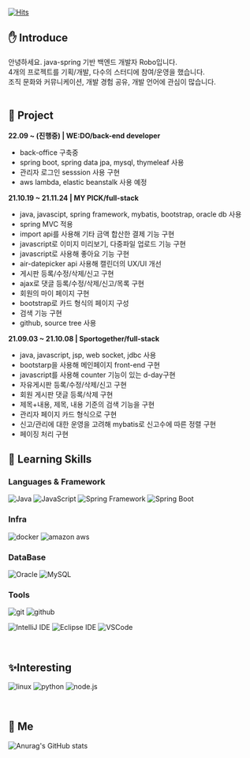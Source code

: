 <!-- ![header](https://capsule-render.vercel.app/api?type=waving&color=timeGradient&height=300&section=header&text=Robo&fontSize=90)
-->
[![Hits](https://hits.seeyoufarm.com/api/count/incr/badge.svg?url=https%3A%2F%2Fgithub.com%2FPracrobo%2Fhit-counter&count_bg=%23B188D9&title_bg=%23555555&icon=&icon_color=%23370A0A&title=hits&edge_flat=false)](https://hits.seeyoufarm.com)

## :hand: Introduce
안녕하세요. java-spring 기반 백엔드 개발자 Robo입니다.<br> 4개의 프로젝트를 기획/개발, 다수의 스터디에 참여/운영을 했습니다.<br>조직 문화와 커뮤니케이션, 개발 경험 공유, 개발 언어에 관심이 많습니다.<br><br>
## :deciduous_tree: Project
<b>22.09 ~ (진행중) | WE:DO/back-end developer</b>
- back-office 구축중
- spring boot, spring data jpa, mysql, thymeleaf 사용
- 관리자 로그인 sesssion 사용 구현
- aws lambda, elastic beanstalk 사용 예정


<b>21.10.19 ~ 21.11.24 | MY PICK/full-stack</b>
- java, javascipt, spring framework, mybatis, bootstrap, oracle db 사용
- spring MVC 적용
- import api를 사용해 기타 금액 합산한 결제 기능 구현
- javascript로 이미지 미리보기, 다중파일 업로드 기능 구현
- javascript로 사용해 좋아요 기능 구현 
- air-datepicker api 사용해 캘린더의 UX/UI 개선
- 게시판 등록/수정/삭제/신고 구현
- ajax로 댓글 등록/수정/삭제/신고/목록 구현
- 회원의 마이 페이지 구현
- bootstrap로 카드 형식의 페이지 구성
- 검색 기능 구현
- github, source tree 사용


<b>21.09.03 ~ 21.10.08 | Sportogether/full-stack</b>
- java, javascript, jsp, web socket, jdbc 사용
- bootstarp을 사용해 메인페이지 front-end 구현<br>
- javascript를 사용해 counter 기능이 있는 d-day구현<br>
- 자유게시판 등록/수정/삭제/신고 구현
- 회원 게시판 댓글 등록/삭제 구현
- 제목+내용, 제목, 내용 기준의 검색 기능을 구현
- 관리자 페이지 카드 형식으로 구현
- 신고/관리에 대한 운영을 고려해 mybatis로 신고수에 따른 정렬 구현
- 페이징 처리 구현
 
 
## :pushpin: Learning Skills

### Languages & Framework
![Java](https://img.shields.io/badge/Java-007396?style=flat-square&logo=Java&logoColor=white)
![JavaScript](https://img.shields.io/badge/JavaScript-F7DF1E?style=flat-square&logo=JavaScript&logoColor=black)
![Spring Framework](https://img.shields.io/badge/Spring%20Framework%20-6DB33F?style=flat-square&logo=Spring&logoColor=white)
![Spring Boot](https://img.shields.io/badge/SpringBoot-6DB33F?style=flat-square&logo=SpringBoot&logoColor=white)

<!--
![Next.js](https://img.shields.io/badge/Next.js-000000?style=flat-square&logo=Next.js&logoColor=white)
-->
### Infra 
![docker](https://img.shields.io/badge/docker-2496ED?style=flat-square&logo=docker&logoColor=white)
![amazon aws](https://img.shields.io/badge/Amazon%20AWS%20-232F3E?style=flat-square&logo=AmazonAWS&logoColor=white)

<!--
### Server
<img src="https://img.shields.io/badge/Apache%20Tomcat%20-F8DC75?style=flat-square&logo=ApacheTomcat&logoColor=black"/>
-->
### DataBase
![Oracle](https://img.shields.io/badge/Oracle-F80000?style=flat-square&logo=Oracle&logoColor=white)
![MySQL](https://img.shields.io/badge/MySQL-4479A1?style=flat-square&logo=MySQL&logoColor=white)


### Tools
![git](https://img.shields.io/badge/Git-F05032?style=flat-square&logo=Git&logoColor=white)
![github](https://img.shields.io/badge/Github-181717?style=flat-square&logo=Github&logoColor=white)

![IntelliJ IDE](https://img.shields.io/badge/IntelliJ%20IDE%20-000000?style=flat-square&logo=IntelliJIDEA&logoColor=white)
![Eclipse IDE](https://img.shields.io/badge/Eclipse%20IDE%20-2C2255?style=flat-square&logo=EclipseIDE&logoColor=white)
![VSCode](https://img.shields.io/badge/Visual%20Studio%20Code-007ACC?style=flat-square&logo=VisualStudioCode&logoColor=white)

<br>

## :sparkles:Interesting
![linux](https://img.shields.io/badge/linux-FCC624?style=flat-square&logo=linux&logoColor=white)
![python](https://img.shields.io/badge/python-3776AB?style=flat-square&logo=python&logoColor=white)
![node.js](https://img.shields.io/badge/node.js-339933?style=flat-square&logo=node.js&logoColor=white)


<!--
![React.js](https://img.shields.io/badge/React.js-61DAFB?style=flat-square&logo=React&logoColor=white)
![vue.js](https://img.shields.io/badge/Vue.js-4FC08D?style=flat-square&logo=Vue.js&logoColor=white)
![express](https://img.shields.io/badge/express-000000?style=flat-square&logo=express&logoColor=white)
![PostgreSQL](https://img.shields.io/badge/PostgreSQL-4169E1?style=flat-square&logo=PostgreSQL&logoColor=white)
![GraphQL](https://img.shields.io/badge/GraphQL-E10098?style=flat-square&logo=GraphQL&logoColor=white)
![TypeScript](https://img.shields.io/badge/TypeScript-3178C6?style=flat-square&logo=TypeScript&logoColor=white)
-->

<!--
예시
<img src="https://img.shields.io/badge/Android-3DDC84?style=flat-square&logo=Android&logoColor=white"/>
<img src="https://img.shields.io/badge/뱃지레이블-배경색?style=뱃지모양&logo=로고&logoColor=로고색상"/>
<a href="링크" target="_blank"><img src="https://img.shields.io/badge/뱃지레이블-배경색?style=뱃지모양&logo=로고&logoColor=로고색상"/></a>
-->
<br>

## :eyes: Me

<!--
![Anurag's GitHub stats](https://github-readme-stats.vercel.app/api?username=사용자ID&show_icons=true&theme=radical)
-->


<!-- github 사용수 --> 
![Anurag's GitHub stats](https://github-readme-stats.vercel.app/api?username=Pracrobo&show_icons=true&theme=yeblu&show_icons=true)
<br><br>

<!---
Pracrobo/Pracrobo is a ✨ special ✨ repository because its `README.md` (this file) appears on your GitHub profile.
You can click the Preview link to take a look at your changes.
--->
